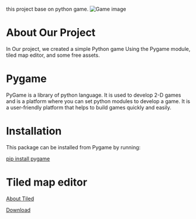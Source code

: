 this project base on python game.
![Game image]()

# About Our Project

In Our project, we created a simple Python game Using the Pygame module, tiled map editor, and some free assets.



# Pygame

PyGame is a library of python language. It is used to develop 2-D games and is a platform where you can set python modules to develop a game. It is a user-friendly platform that helps to build games quickly and easily. 

# Installation

This package can be installed from Pygame by running:

[pip install pygame]() 

# Tiled map editor

[About Tiled](https://doc.mapeditor.org/en/stable/manual/introduction/)

[Download](https://www.mapeditor.org/download.html)

